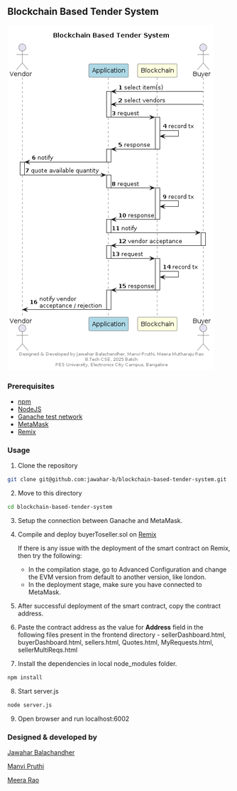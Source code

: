 ## Blockchain Based Tender System

![Design](/design/sequence.png)

### Prerequisites

- [npm](https://www.npmjs.com/)
- [NodeJS](https://nodejs.org/)
- [Ganache test network](https://trufflesuite.com/ganache/)
- [MetaMask](https://metamask.io/download/)
- [Remix](https://remix.ethereum.org/)

### Usage

1. Clone the repository
```bash
git clone git@github.com:jawahar-b/blockchain-based-tender-system.git
```
2. Move to this directory
```bash
cd blockchain-based-tender-system
```
3. Setup the connection between Ganache and MetaMask.
4. Compile and deploy buyerToseller.sol on [Remix](https://remix.ethereum.org/)

    If there is any issue with the deployment of the smart contract on Remix, then try the following:

    - In the compilation stage, go to Advanced Configuration and change the EVM version from default to another version, like london.
    - In the deployment stage, make sure you have connected to MetaMask.

5. After successful deployment of the smart contract, copy the contract address.
6. Paste the contract address as the value for **Address** field in the following files present in the frontend directory - sellerDashboard.html, buyerDashboard.html, sellers.html, Quotes.html, MyRequests.html, sellerMultiReqs.html
7. Install the dependencies in local node_modules folder. 
```bash 
npm install
```
8. Start server.js 
```bash
node server.js
```
9. Open browser and run localhost:6002

### Designed & developed by 

[Jawahar Balachandher](https://github.com/jawahar-b)

[Manvi Pruthi](https://github.com/Manvi-1104)

[Meera Rao](https://github.com/MeeraRao3)

